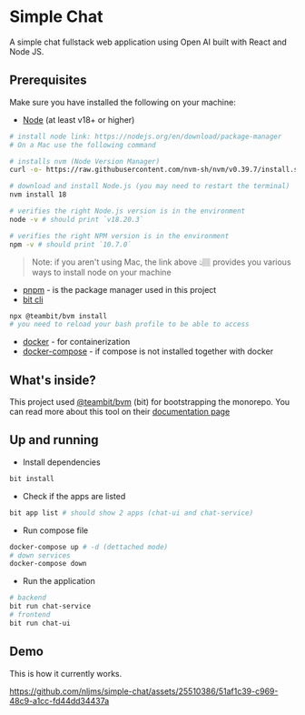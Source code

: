 # Simple Chat
A simple chat fullstack web application using Open AI built with React and Node JS.

## Prerequisites
Make sure you have installed the following on your machine:
- [Node](https://nodejs.org/en/download/package-manager) (at least v18+ or higher)
```bash
# install node link: https://nodejs.org/en/download/package-manager
# On a Mac use the following command

# installs nvm (Node Version Manager)
curl -o- https://raw.githubusercontent.com/nvm-sh/nvm/v0.39.7/install.sh | bash

# download and install Node.js (you may need to restart the terminal)
nvm install 18

# verifies the right Node.js version is in the environment
node -v # should print `v18.20.3`

# verifies the right NPM version is in the environment
npm -v # should print `10.7.0`
```
> Note: if you aren't using Mac, the link above 👆🏽 provides you various ways to install node on your machine

- [pnpm](https://pnpm.io/) - is the package manager used in this project
- [bit cli](https://bit.dev/docs/getting-started/installing-bit/installing-bit/)
```bash
npx @teambit/bvm install
# you need to reload your bash profile to be able to access
```
- [docker](https://docs.docker.com/engine/install/) - for containerization
- [docker-compose](https://docs.docker.com/compose/install/) - if compose is not installed together with docker


## What's inside?
This project used [@teambit/bvm](https://bit.dev/) (bit) for bootstrapping the monorepo. You can read more about this tool on their [documentation page](https://bit.dev/docs/intro/)


## Up and running
- Install dependencies
```bash
bit install
```
- Check if the apps are listed
```bash
bit app list # should show 2 apps (chat-ui and chat-service)
```
- Run compose file
```bash
docker-compose up # -d (dettached mode)
# down services
docker-compose down
```
- Run the application
```bash
# backend
bit run chat-service
# frontend
bit run chat-ui
```
## Demo
This is how it currently works.

https://github.com/nljms/simple-chat/assets/25510386/51af1c39-c969-48c9-a1cc-fd44dd34437a



